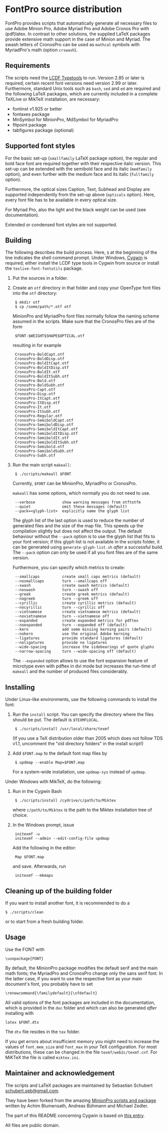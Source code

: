 FontPro source distribution
===========================

FontPro provides scripts that automatically generate all necessary
files to use Adobe Minion Pro, Adobe Myriad Pro and Adobe Cronos Pro
with (pdf)latex.  In contrast to other solutions, the supplied LaTeX
packages provide extensive math support in the case of Minion and
Myriad.  The swash letters of CronosPro can be used as `mathcal`
symbols with MyriadPro's math (option `crswash`).


Requirements
------------

The scripts need the [LCDF Typetools](http://www.lcdf.org/type/) to
run.  Version 2.85 or later is required; certain recent font versions
need version 2.99 or later.  Furthermore, standard Unix tools such as
`bash`, `sed` and `ed` are required and the following LaTeX packages,
which are currently included in a complete TeXLive or MikTeX
installation, are necessary:

* fontinst v1.925 or better
* fontaxes package
* MnSymbol for MinionPro, MdSymbol for MyriadPro
* fltpoint package
* tabfigures package (optional)


Supported font styles
---------------------

For the basic set-up (`smallfamily` LaTeX package option), the regular
and bold face font are required together with their respective italic
version.  This set-up can be extended with the semibold face and its
italic (`medfamily` option), and even further with the medium face and
its italic (`fullfamily` option).

Furthermore, the optical sizes Caption, Text, Subhead and Display are
supported independently from the set-up above (`opticals` option).
Here, every font file has to be available in every optical size.

For Myriad Pro, also the light and the black weight can be used (see
documentation).

Extended or condensed font styles are not supported.


Building
--------

The following describes the build process. Here, `$` at the beginning
of the line indicates the shell command prompt. Under Windows,
[Cygwin](http://www.cygwin.com/) is required; either install the LCDF
type tools in Cygwin from source or install the
`texlive-font-fontutils` package.

1. Put the sources in a folder.
2. Create an `otf` directory in that folder and copy your OpenType
   font files into the `otf` directory:

        $ mkdir otf
        $ cp /some/path/*.otf otf

   MinionPro and MyriadPro font files normally follow the naming
   scheme assumed in the scripts. Make sure that the CronosPro files
   are of the form

        $FONT-$WEIGHT$SHAPE$OPTICAL.otf

   resulting in for example

        CronosPro-BoldCapt.otf
        CronosPro-BoldDisp.otf
        CronosPro-BoldItCapt.otf
        CronosPro-BoldItDisp.otf
        CronosPro-BoldIt.otf
        CronosPro-BoldItSubh.otf
        CronosPro-Bold.otf
        CronosPro-BoldSubh.otf
        CronosPro-Capt.otf
        CronosPro-Disp.otf
        CronosPro-ItCapt.otf
        CronosPro-ItDisp.otf
        CronosPro-It.otf
        CronosPro-ItSubh.otf
        CronosPro-Regular.otf
        CronosPro-SemiboldCapt.otf
        CronosPro-SemiboldDisp.otf
        CronosPro-SemiboldItCapt.otf
        CronosPro-SemiboldItDisp.otf
        CronosPro-SemiboldIt.otf
        CronosPro-SemiboldItSubh.otf
        CronosPro-Semibold.otf
        CronosPro-SemiboldSubh.otf
        CronosPro-Subh.otf 

3. Run the main script `makeall`:

        $ ./scripts/makeall $FONT

   Currently, `$FONT` can be MinionPro, MyriadPro or CronosPro.

   `makeall` has some options, which normally you do not need to use.

        --verbose            show warning messages from otftotfm
        --quiet              omit these messages (default)
        --pack=<glyph-list>  explicitly name the glyph list

   The glyph list of the last option is used to reduce the number of
   generated files and the size of the map file. This speeds up the
   compilation slightly but does not affect the output. The default
   behaviour without the `--pack` option is to use the glyph list that
   fits to your font version; if this glyph list is not available in
   the scripts folder, it can be generated using
   `generate-glyph-list.sh` _after_ a successful build. The `--pack`
   option can only be used if all you font files are of the same
   version.

   Furthermore, you can specify which metrics to create:

        --smallcaps          create small caps metrics (default)
        --nosmallcaps        turn --smallcaps off
        --swash              create swash metrics (default)
        --noswash            turn --swash off
        --greek              create greek metrics (default)
        --nogreek            turn --greek off
        --cyrillic           create cyrillic metrics (default)
        --nocyrillic         turn --cyrillic off
        --vietnamese         create vietnamese metrics (default)
        --novietnamese       turn --vietnamese off
        --expanded           create expanded metrics for pdftex
        --noexpanded         turn --expanded off (default)
        --kern               add some missing kerning pairs (default)
        --nokern             use the original Adobe kerning
        --ligatures          provide standard ligatures (default)
        --noligatures        provide no ligatures
        --wide-spacing       increase the sidebearings of quote glyphs
        --narrow-spacing     turn --wide-spacing off (default)

   The `--expanded` option allows to use the font expansion feature of
   microtype even with pdftex in dvi mode but increases the run-time
   of `makeall` and the number of produced files considerably.


Installing
----------

Under Linux-like environments, use the following commands to install
the font:

1. Run the `install` script. You can specify the directory where the
   files should be put. The default is `$TEXMFLOCAL`.

        $ ./scripts/install /usr/local/share/texmf

   (If you use a TeX distribution older than 2005 which does not
   follow TDS v1.1, uncomment the "old directory folders" in the
   install script!)

2. Add `$FONT.map` to the default font map files by

        $ updmap --enable Map=$FONT.map

   For a system-wide installation, use `updmap-sys` instead of
   `updmap`.

Under Windows with MikTeX, do the following: 

1. Run in the Cygwin Bash

        $ ./scripts/install /cydrive/c/path/to/Miktex

   where `c/path/to/Miktex` is the path to the Miktex installation
   tree of choice.

2. In the Windows prompt, issue

        initexmf -u
        initexmf --admin --edit-config-file updmap

   Add the following in the editor:

        Map $FONT.map

   and save. Afterwards, run

        initexmf --mkmaps


Cleaning up of the building folder
----------------------------------

If you want to install another font, it is recommended to do a

    $ ./scripts/clean

or to start from a fresh building folder.


Usage
-----

Use the FONT with

    \usepackage{FONT}

By default, the MinionPro package modifies the default serif and the
main math fonts; the MyriadPro and CronosPro change only the sans
serif font. In the latter case, if you want to use the respective font
as your main document's font, you probably have to set

    \renewcommand{\familydefault}{\sfdefault}

All valid options of the font packages are included in the
documentation, which is provided in the `doc` folder and which can
also be generated _after_ installing with

    latex $FONT.dtx

The `dtx` file resides in the `tex` folder.

If you get errors about insufficient memory you might need to increase
the values of `font_mem_size` and `font_max` in your TeX
configuration. For most distributions, these can be changed in the
file `texmf/web2c/texmf.cnf`. For MiKTeX the file is called
`miktex.ini`.


Maintainer and acknowledgement
------------------------------

The scripts and LaTeX packages are maintained by Sebastian Schubert
<schubert.seb@gmail.com>.

They have been forked from the amazing [MinionPro scripts and
package](http://developer.berlios.de/projects/minionpro) written by
Achim Blumensath, Andreas Bühmann and Michael Zedler.

The part of this README concerning Cygwin is based on [this
entry](http://tex.stackexchange.com/a/87568/11605).

All files are public domain.
